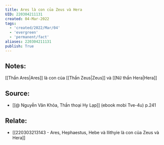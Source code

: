 ```yaml
---
title: Ares là con của Zeus và Hera
UID: 220304211131
created: 04-Mar-2022
tags:
  - 'created/2022/Mar/04'
  - 'evergreen'
  - 'permanent/fact'
aliases: 220304211131
publish: True
---
```

## Notes:
[[Thần Ares|Ares]] là con của [[Thần Zeus|Zeus]] và [[Nữ thần Hera|Hera]]

## Source:
- [[@ Nguyễn Văn Khỏa, Thần thoại Hy Lạp]] (ebook mobi Tve-4u) p.241

## Relate:
- [[220303213143 - Ares, Hephaestus, Hebe và Ilithyie là con của Zeus và Hera]]